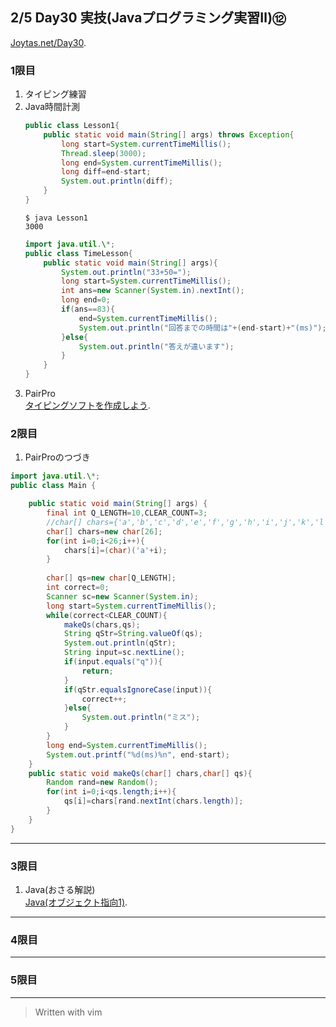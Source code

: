 ## 2/5 Day30 実技(Javaプログラミング実習Ⅱ)⑫
[Joytas.net/Day30](https://joytas.net/%e8%a8%93%e7%b7%b4/day30).
### 1限目
1. タイピング練習
1. Java時間計測
	~~~java
	public class Lesson1{
		public static void main(String[] args) throws Exception{
			long start=System.currentTimeMillis();
			Thread.sleep(3000);
			long end=System.currentTimeMillis();
			long diff=end-start;
			System.out.println(diff);
		}
	}
	~~~
	~~~
	$ java Lesson1
	3000
	~~~
	~~~java
	import java.util.\*;
	public class TimeLesson{
		public static void main(String[] args){
			System.out.println("33+50=");
			long start=System.currentTimeMillis();
			int ans=new Scanner(System.in).nextInt();
			long end=0;
			if(ans==83){
				end=System.currentTimeMillis();
				System.out.println("回答までの時間は"+(end-start)+"(ms)");
			}else{
				System.out.println("答えが違います");
			}
		}
	}
	~~~
1. PairPro  
[タイピングソフトを作成しよう](https://joytas.net/programming/java/typing).
### 2限目
1. PairProのつづき
~~~java
import java.util.\*;
public class Main {

	public static void main(String[] args) {
		final int Q_LENGTH=10,CLEAR_COUNT=3;
		//char[] chars={'a','b','c','d','e','f','g','h','i','j','k','l','m','n','o','p','q','r','s','t','u','v','w','x','y','z'};
		char[] chars=new char[26];
		for(int i=0;i<26;i++){
			chars[i]=(char)('a'+i);
		}
		
		char[] qs=new char[Q_LENGTH];
		int correct=0;
		Scanner sc=new Scanner(System.in);
		long start=System.currentTimeMillis();
		while(correct<CLEAR_COUNT){
			makeQs(chars,qs);
			String qStr=String.valueOf(qs);
			System.out.println(qStr);
			String input=sc.nextLine();
			if(input.equals("q")){
				return;
			}
			if(qStr.equalsIgnoreCase(input)){
				correct++;
			}else{
				System.out.println("ミス");
			}
		}
		long end=System.currentTimeMillis();
		System.out.printf("%d(ms)%n", end-start);
	}
	public static void makeQs(char[] chars,char[] qs){
		Random rand=new Random();
		for(int i=0;i<qs.length;i++){
			qs[i]=chars[rand.nextInt(chars.length)];
		}
	}
}
~~~
---
### 3限目
1. Java(おさる解説)  
[Java(オブジェクト指向1)](https://joytas.net/programming/java_oop1).
---
### 4限目
---
### 5限目
---
> Written with vim
